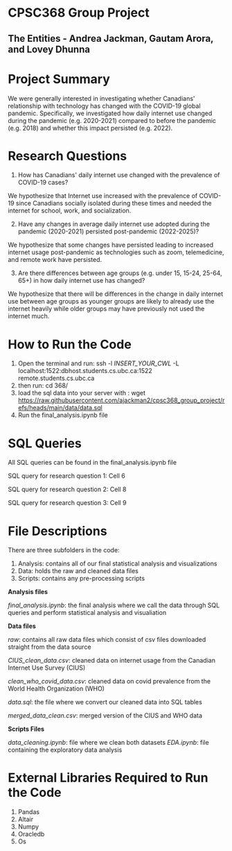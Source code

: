 # CPSC368 Group Project
## The Entities - Andrea Jackman, Gautam Arora, and Lovey Dhunna

# Project Summary

We were generally interested in investigating whether Canadians' relationship with technology has changed with the COVID-19 global pandemic. Specifically, we investigated how daily internet use changed during the pandemic (e.g. 2020-2021) compared to before the pandemic (e.g. 2018) and whether this impact persisted (e.g. 2022).

# Research Questions

1. How has Canadians' daily internet use changed with the prevalence of COVID-19 cases?

We hypothesize that Internet use increased with the prevalence of COVID-19 since Canadians socially isolated during these times and needed the internet for school, work, and socialization.

2. Have any changes in average daily internet use adopted during the pandemic (2020-2021) persisted post-pandemic (2022-2025)?

We hypothesize that some changes have persisted leading to increased internet usage post-pandemic as technologies such as zoom, telemedicine, and remote work have persisted.

3. Are there differences between age groups (e.g. under 15, 15-24, 25-64, 65+)  in how daily internet use has changed?

We hypothesize that there will be differences in the change in daily internet use between age groups as younger groups are likely to already use the internet heavily while older groups may have previously not used the internet much.

# How to Run the Code

1. Open the terminal and run: ssh -l *INSERT_YOUR_CWL* -L localhost:1522:dbhost.students.cs.ubc.ca:1522 remote.students.cs.ubc.ca
2. then run: cd 368/
3. load the sql data into your server with : wget https://raw.githubusercontent.com/ajackman2/cpsc368_group_project/refs/heads/main/data/data.sql
4. Run the final_analysis.ipynb file

# SQL Queries

All SQL queries can be found in the final_analysis.ipynb file

SQL query for research question 1: Cell 6

SQL query for research question 2: Cell 8

SQL query for research question 3: Cell 9

# File Descriptions

There are three subfolders in the code:
1. Analysis: contains all of our final statistical analysis and visualizations
2. Data: holds the raw and cleaned data files
3. Scripts: contains any pre-processing scripts

**Analysis files**

*final_analysis.ipynb*: the final analysis where we call the data through SQL queries and perform statistical analysis and visualiation


**Data files**

*raw*: contains all raw data files which consist of csv files downloaded straight from the data source

*CIUS_clean_data.csv*: cleaned data on internet usage from the Canadian Internet Use Survey (CIUS)

*clean_who_covid_data.csv*: cleaned data on covid prevalence from the World Health Organization (WHO)

*data.sql*: the file where we convert our cleaned data into SQL tables

*merged_data_clean.csv*: merged version of the CIUS and WHO data


**Scripts Files**

*data_cleaning.ipynb*: file where we clean both datasets
*EDA.ipynb*: file containing the exploratory data analysis


# External Libraries Required to Run the Code

1. Pandas
2. Altair
3. Numpy
4. Oracledb
5. Os




